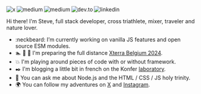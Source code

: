 <p>
  <a href="https://twitter.com/steve_lebleu" target="_blank">
     <img align="left" alt="x" src="https://img.shields.io/badge/X-000000?style=for-the-badge&logo=x&logoColor=white" />
  </a>
  &nbsp;&nbsp;
  <a href="https://medium.com/@steve.lebleu" target="_blank">
     <img align="left" alt="medium" src="https://img.shields.io/badge/Medium-000000?style=for-the-badge&logo=medium&logoColor=white" />
  </a>
  &nbsp;&nbsp;
  <a href="https://slebleu.hashnode.dev/" target="_blank">
     <img align="left" alt="medium" src="https://img.shields.io/badge/Hashnode-2962FF?style=for-the-badge&logo=medium&logoColor=white" />
  </a>
  &nbsp;&nbsp;
  <a href="https://dev.to/steve-lebleu" target="_blank">
     <img align="left" alt="dev.to" src="https://img.shields.io/badge/Dev.to-000000?style=for-the-badge&logo=dev.to&logoColor=white" />
  </a>
  &nbsp;&nbsp;
  <a href="https://www.linkedin.com/in/steve-lebleu-21b1a497/" target="_blank">
     <img align="left" alt="linkedin" src="https://img.shields.io/badge/LinkedIn-0077B5?style=for-the-badge&logo=linkedin&logoColor=white" />
  </a>
  <!--
  &nbsp;&nbsp;
  <a href="https://www.mixcloud.com/Mo_Ogly/" target="_blank">
     <img align="left" alt="strava" src="https://img.shields.io/badge/Mixcloud-4800E6?style=for-the-badge&logo=mixcloud&logoColor=white" />
  </a>
  &nbsp;&nbsp;
  <a href="https://www.strava.com/athletes/91696171" target="_blank">
     <img align="left" alt="strava" src="https://img.shields.io/badge/Strava-ff4a00?style=for-the-badge&logo=strava&logoColor=white" />
  </a>
  -->
<p/>

<p>
 Hi there! I'm Steve, full stack developer, cross triathlete, mixer, traveler and nature lover. 
</p>

- :neckbeard: I’m currently working on vanilla JS features and open source ESM modules.
- :swimmer: :bicyclist: :runner: I'm preparing the full distance <a href="https://www.xterraplanet.com/race/xterra-belgium-xterra-full-distance-triathlon" target="_blank">Xterra Belgium 2024</a>.
- :boom: I'm playing around pieces of code with or without framework.
- :black_nib: I'm blogging a little bit in french on the Konfer <a href="https://lab.konfer.be" target="_blank">laboratory</a>.
- :speech_balloon: You can ask me about Node.js and the HTML / CSS / JS holy trinity.
- :earth_africa: You can follow my adventures on <a href="https://www.twitter.com/steve-lebleu" target="_blank">X</a> and <a href="https://www.instagram.com/lebleusteve/" target="_blank">Instagram</a>.
